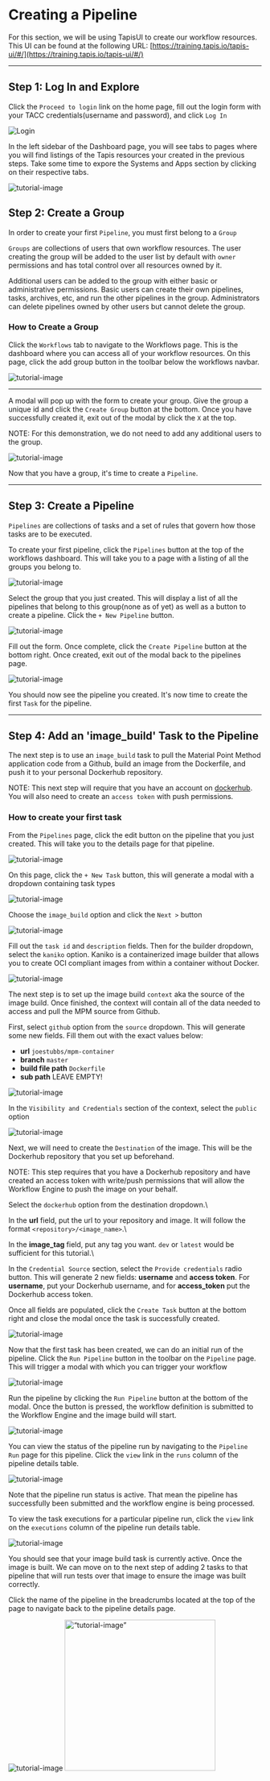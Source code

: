 # Creating a Pipeline

For this section, we will be using TapisUI to create our workflow resources.\
This UI can be found at the following URL: [https://training.tapis.io/tapis-ui/#/](https://training.tapis.io/tapis-ui/#/)

---

## Step 1: Log In and Explore

Click the `Proceed to login` link on the home page, fill out the login form with your TACC credentials(username and password), and click `Log In`

![Login](./images/01-login.png)

In the left sidebar of the Dashboard page, you will see tabs to pages where you will find listings of the Tapis resources your created in the previous steps. Take some time to expore the Systems and Apps section by clicking on their respective tabs.

![tutorial-image](./images/02-navbar.png)


## Step 2: Create a Group

In order to create your first `Pipeline`, you must first belong to a `Group`

`Groups` are collections of users that own workflow resources. The user creating the group will be added to the user list by default with `owner` permissions and has total control over all resources owned by it. 

Additional users can be added to the group with either basic or administrative permissions. Basic users can create their own pipelines, tasks, archives, etc, and run the other pipelines in the group. Administrators can delete pipelines owned by other users but cannot delete the group.

### How to Create a Group

Click the `Workflows` tab to navigate to the Workflows page. This is the dashboard where you can access all of your workflow resources. On this page, click the add group button in the toolbar below the workflows navbar.

![tutorial-image](./images/03-click-create-group.png)

---

A modal will pop up with the form to create your group. Give the group a unique id and click the `Create Group` button at the bottom. Once you have successfully created it, exit out of the modal by click the `X` at the top.

NOTE: For this demonstration, we do not need to add any additional users to the group.

![tutorial-image](./images/04-create-group.png)

Now that you have a group, it's time to create a `Pipeline`.

---

## Step 3: Create a Pipeline

`Pipelines` are collections of tasks and a set of rules that govern how those tasks are to be executed.

To create your first pipeline, click the `Pipelines` button at the top of the workflows dashboard. This will take you to a page with a listing of all the groups you belong to.

![tutorial-image](./images/05-navigate-to-pipeline.png)

Select the group that you just created. This will display a list of all the pipelines that belong to this group(none as of yet) as well as a button to create a pipeline. Click the `+ New Pipeline` button.


![tutorial-image](./images/06-click-create-pipeline.png)

Fill out the form. Once complete, click the `Create Pipeline` button at the bottom right. Once created, exit out of the modal back to the pipelines page.

![tutorial-image](./images/07-create-pipeline.png)

You should now see the pipeline you created. It's now time to create the first `Task` for the pipeline.

---

## Step 4: Add an 'image_build' Task to the Pipeline

The next step is to use an `image_build` task to pull the Material Point Method application code from a Github, build an image from the Dockerfile, and push it to your personal Dockerhub repository.

NOTE: This next step will require that you have an account on [dockerhub](https://https://hub.docker.com/). You will also need to create an `access token` with push permissions.

### How to create your first task

From the `Pipelines` page, click the edit button on the pipeline that you just created. This will take you to the details page for that pipeline.

![tutorial-image](./images/08-edit-pipeline.png)

On this page, click the `+ New Task` button, this will generate a modal with a dropdown containing task types

![tutorial-image](./images/09-click-add-task.png)

Choose the `image_build` option and click the `Next >` button

![tutorial-image](./images/10-select-image-build.png)

Fill out the `task id` and `description` fields. Then for the builder dropdown, select the `kaniko` option. Kaniko is a containerized image builder that allows you to create OCI compliant images from within a container without Docker.

![tutorial-image](./images/11-select-builder.png)

The next step is to set up the image build `context` aka the source of the image build. Once finished, the context will contain all of the data needed to access and pull the MPM source from Github.

First, select `github` option from the `source` dropdown. This will generate some new fields. Fill them out with the exact values below:
* **url** `joestubbs/mpm-container`
* **branch** `master`
* **build file path** `Dockerfile`
* **sub path** LEAVE EMPTY!

![tutorial-image](./images/12-github-context.png)

In the `Visibility and Credentials` section of the context, select the `public` option

![tutorial-image](./images/13-context-visibility.png)

Next, we will need to create the `Destination` of the image. This will be the Dockerhub repository that you set up beforehand.

NOTE: This step requires that you have a Dockerhub repository and have created an access token with write/push permissions that will allow the Workflow Engine to push the image on your behalf.

Select the `dockerhub` option from the destination dropdown.\

In the **url** field, put the url to your repository and image. It will follow the format `<repository>/<image_name>`.\

In the **image_tag** field, put any tag you want. `dev` or `latest` would be sufficient for this tutorial.\

In the `Credential Source` section, select the `Provide credentials` radio button. This will generate 2 new fields: **username** and **access token**. For **username**, put your Dockerhub username, and for **access_token** put the Dockerhub access token.

Once all fields are populated, click the `Create Task` button at the bottom right and close the modal once the task is successfully created.

![tutorial-image](./images/14-destination.png)

Now that the first task has been created, we can do an initial run of the pipeline. Click the `Run Pipeline` button in the toolbar on the `Pipeline` page. This will trigger a modal with which you can trigger your workflow

![tutorial-image](./images/15-task-created.png)

Run the pipeline by clicking the `Run Pipeline` button at the bottom of the modal. Once the button is pressed, the workflow definition is submitted to the Workflow Engine and the image build will start.

![tutorial-image](./images/16-run-pipeline.png)

You can view the status of the pipeline run by navigating to the `Pipeline Run` page for this pipeline. Click the `view` link in the `runs` column of the pipeline details table.

![tutorial-image](./images/17-view-runs.png)

Note that the pipeline run status is active. That mean the pipeline has successfully been submitted and the workflow engine is being processed.

To view the task executions for a particular pipeline run, click the `view` link on the `executions` column of the pipeline run details table.

![tutorial-image](./images/18-view-task-executions.png)

You should see that your image build task is currently active. Once the image is built. We can move on to the next step of adding 2 tasks to that pipeline that will run tests over that image to ensure the image was built correctly.

Click the name of the pipeline in the breadcrumbs located at the top of the page to navigate back to the pipeline details page.

![tutorial-image](./images/19-task-executions.png)
<img src="./images/19-task-executions.png" alt= “tutorial-image” width="300px" height="300px">



